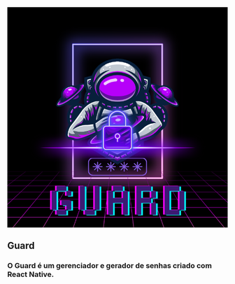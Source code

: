 <img align="center" alt="Colab" src="https://github.com/LucasFujarra/Guard/blob/main/src/assets/logo.png?raw=true">

## Guard
### O Guard é um gerenciador e gerador de senhas criado com React Native.

